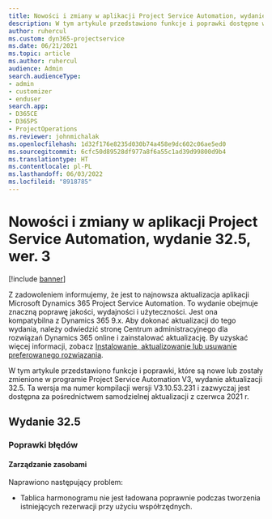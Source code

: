 ```yaml
---
title: Nowości i zmiany w aplikacji Project Service Automation, wydanie 32.5, wer. 3
description: W tym artykule przedstawiono funkcje i poprawki dostępne w programie Project Service Automation, wydanie aktualizacji 32.5, V3.
author: ruhercul
ms.custom: dyn365-projectservice
ms.date: 06/21/2021
ms.topic: article
ms.author: ruhercul
audience: Admin
search.audienceType:
- admin
- customizer
- enduser
search.app:
- D365CE
- D365PS
- ProjectOperations
ms.reviewer: johnmichalak
ms.openlocfilehash: 1d32f176e8235d030b74a458e9dc602c06ae5ed0
ms.sourcegitcommit: 6cfc50d89528df977a8f6a55c1ad39d99800d9b4
ms.translationtype: HT
ms.contentlocale: pl-PL
ms.lasthandoff: 06/03/2022
ms.locfileid: "8918785"
---
```

# <a name="whats-new-or-changed-in-project-service-automation-update-release-325-v3"></a>Nowości i zmiany w aplikacji Project Service Automation, wydanie 32.5, wer. 3

[!include [banner](../includes/psa-now-project-operations.md)]

Z zadowoleniem informujemy, że jest to najnowsza aktualizacja aplikacji Microsoft Dynamics 365 Project Service Automation. To wydanie obejmuje znaczną poprawę jakości, wydajności i użyteczności. Jest ona kompatybilna z Dynamics 365 9.x. Aby dokonać aktualizacji do tego wydania, należy odwiedzić stronę Centrum administracyjnego dla rozwiązań Dynamics 365 online i zainstalować aktualizację. By uzyskać więcej informacji, zobacz [Instalowanie, aktualizowanie lub usuwanie preferowanego rozwiązania](/power-platform/admin/install-remove-preferred-solution).

W tym artykule przedstawiono funkcje i poprawki, które są nowe lub zostały zmienione w programie Project Service Automation V3, wydanie aktualizacji 32.5. Ta wersja ma numer kompilacji wersji V3.10.53.231 i zazwyczaj jest dostępna za pośrednictwem samodzielnej aktualizacji z czerwca 2021 r.

## <a name="update-release-325"></a>Wydanie 32.5

### <a name="bug-fixes"></a>Poprawki błędów

#### <a name="resource-management"></a>Zarządzanie zasobami

Naprawiono następujący problem:

- Tablica harmonogramu nie jest ładowana poprawnie podczas tworzenia istniejących rezerwacji przy użyciu współrzędnych.

